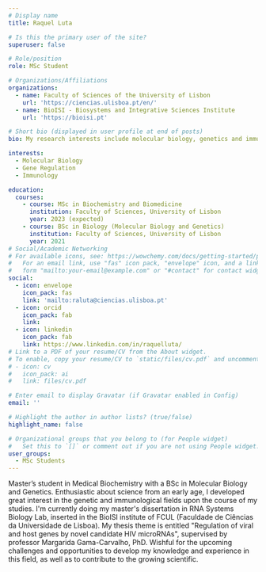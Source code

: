```yaml
---
# Display name
title: Raquel Luta

# Is this the primary user of the site?
superuser: false

# Role/position
role: MSc Student

# Organizations/Affiliations
organizations:
  - name: Faculty of Sciences of the University of Lisbon
    url: 'https://ciencias.ulisboa.pt/en/'
  - name: BioISI - Biosystems and Integrative Sciences Institute
    url: 'https://bioisi.pt'

# Short bio (displayed in user profile at end of posts)
bio: My research interests include molecular biology, genetics and immunology. 

interests:
  - Molecular Biology
  - Gene Regulation
  - Immunology

education:
  courses:
    - course: MSc in Biochemistry and Biomedicine
      institution: Faculty of Sciences, University of Lisbon
      year: 2023 (expected)
    - course: BSc in Biology (Molecular Biology and Genetics)
      institution: Faculty of Sciences, University of Lisbon
      year: 2021
# Social/Academic Networking
# For available icons, see: https://wowchemy.com/docs/getting-started/page-builder/#icons
#   For an email link, use "fas" icon pack, "envelope" icon, and a link in the
#   form "mailto:your-email@example.com" or "#contact" for contact widget.
social:
  - icon: envelope
    icon_pack: fas
    link: 'mailto:raluta@ciencias.ulisboa.pt'
  - icon: orcid
    icon_pack: fab
    link: 
  - icon: linkedin
    icon_pack: fab
    link: https://www.linkedin.com/in/raquelluta/
# Link to a PDF of your resume/CV from the About widget.
# To enable, copy your resume/CV to `static/files/cv.pdf` and uncomment the lines below.
# - icon: cv
#   icon_pack: ai
#   link: files/cv.pdf

# Enter email to display Gravatar (if Gravatar enabled in Config)
email: ''

# Highlight the author in author lists? (true/false)
highlight_name: false

# Organizational groups that you belong to (for People widget)
#   Set this to `[]` or comment out if you are not using People widget.
user_groups:
  - MSc Students
---
```


Master’s student in Medical Biochemistry with a BSc in Molecular Biology and Genetics. Enthusiastic about science from an early age, I developed great interest in the genetic and immunological fields upon the course of my studies. I'm currently doing my master's dissertation in RNA Systems Biology Lab, inserted in the BioISI institute of FCUL (Faculdade de Ciências da Universidade de Lisboa). My thesis theme is entitled "Regulation of viral and host genes by novel candidate HIV microRNAs", supervised by professor Margarida Gama-Carvalho, PhD. 
Wishful for the upcoming challenges and opportunities to develop my knowledge and experience in this field, as well as to contribute to the growing scientific.
